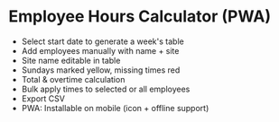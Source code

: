 # Employee Hours Calculator (PWA)
- Select start date to generate a week's table
- Add employees manually with name + site
- Site name editable in table
- Sundays marked yellow, missing times red
- Total & overtime calculation
- Bulk apply times to selected or all employees
- Export CSV
- PWA: Installable on mobile (icon + offline support)
